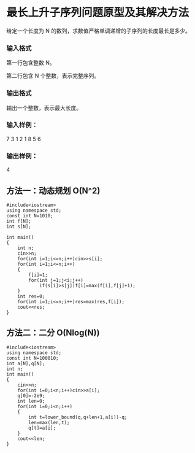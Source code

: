 # 最长上升子序列问题原型及其解决方法
给定一个长度为 N 的数列，求数值严格单调递增的子序列的长度最长是多少。

### 输入格式
第一行包含整数 N。

第二行包含 N 个整数，表示完整序列。

### 输出格式
输出一个整数，表示最大长度。

### 输入样例：
7
3 1 2 1 8 5 6
### 输出样例：
4

## 方法一：动态规划 O(N^2)
```
#include<iostream>
using namespace std;
const int N=1010;
int f[N];
int s[N];

int main()
{
    int n;
    cin>>n;
    for(int i=1;i<=n;i++)cin>>s[i];
    for(int i=1;i<=n;i++)
    {
        f[i]=1;
        for(int j=1;j<i;j++)
            if(s[i]>s[j])f[i]=max(f[i],f[j]+1);
    }
    int res=0;
    for(int i=1;i<=n;i++)res=max(res,f[i]);
    cout<<res;
}
```
## 方法二：二分 O(Nlog(N))
```
#include<iostream>
using namespace std;
const int N=100010; 
int a[N],q[N];
int n;
int main()
{
    cin>>n;
    for(int i=0;i<n;i++)cin>>a[i];
    q[0]=-2e9;
    int len=0;
    for(int i=0;i<n;i++)
    {
        int t=lower_bound(q,q+len+1,a[i])-q;
        len=max(len,t);
        q[t]=a[i];
    }
    cout<<len;
}
```